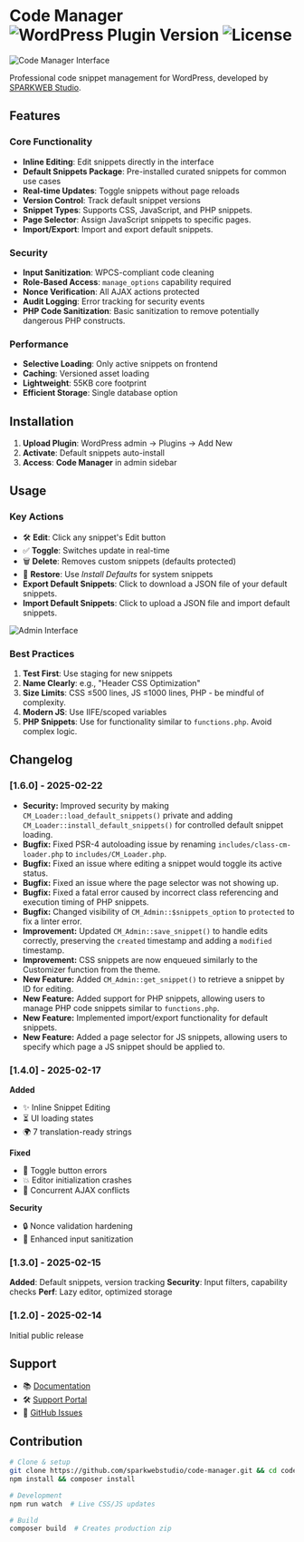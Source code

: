 # Code Manager ![WordPress Plugin Version](https://img.shields.io/badge/Version-1.6.0-blue) ![License](https://img.shields.io/badge/License-GPL--3.0-green)

![Code Manager Interface](assets/banner-1544x500.png)

Professional code snippet management for WordPress, developed by [SPARKWEB Studio](https://sparkwebstudio.com/).

## Features

### Core Functionality
-   **Inline Editing**: Edit snippets directly in the interface
-   **Default Snippets Package**: Pre-installed curated snippets for common use cases
-   **Real-time Updates**: Toggle snippets without page reloads
-   **Version Control**: Track default snippet versions
-   **Snippet Types**: Supports CSS, JavaScript, and PHP snippets.
-   **Page Selector**: Assign JavaScript snippets to specific pages.
-   **Import/Export**: Import and export default snippets.

### Security
-   **Input Sanitization**: WPCS-compliant code cleaning
-   **Role-Based Access**: `manage_options` capability required
-   **Nonce Verification**: All AJAX actions protected
-   **Audit Logging**: Error tracking for security events
- **PHP Code Sanitization**: Basic sanitization to remove potentially dangerous PHP constructs.

### Performance
-   **Selective Loading**: Only active snippets on frontend
-   **Caching**: Versioned asset loading
-   **Lightweight**: 55KB core footprint
-   **Efficient Storage**: Single database option

## Installation
1.  **Upload Plugin**: WordPress admin → Plugins → Add New
2.  **Activate**: Default snippets auto-install
3.  **Access**: **Code Manager** in admin sidebar

## Usage
### Key Actions
-   🛠️ **Edit**: Click any snippet's Edit button
-   ✅ **Toggle**: Switches update in real-time
-   🗑️ **Delete**: Removes custom snippets (defaults protected)
-   🔄 **Restore**: Use *Install Defaults* for system snippets
-   **Export Default Snippets**: Click to download a JSON file of your default snippets.
-   **Import Default Snippets**: Click to upload a JSON file and import default snippets.

![Admin Interface](assets/screenshot-1.png)

### Best Practices
1.  **Test First**: Use staging for new snippets
2.  **Name Clearly**: e.g., "Header CSS Optimization"
3.  **Size Limits**: CSS ≤500 lines, JS ≤1000 lines, PHP - be mindful of complexity.
4.  **Modern JS**: Use IIFE/scoped variables
5.  **PHP Snippets**: Use for functionality similar to `functions.php`. Avoid complex logic.

## Changelog

### [1.6.0] - 2025-02-22
*   **Security:** Improved security by making `CM_Loader::load_default_snippets()` private and adding `CM_Loader::install_default_snippets()` for controlled default snippet loading.
*   **Bugfix:** Fixed PSR-4 autoloading issue by renaming `includes/class-cm-loader.php` to `includes/CM_Loader.php`.
*   **Bugfix:** Fixed an issue where editing a snippet would toggle its active status.
*   **Bugfix:** Fixed an issue where the page selector was not showing up.
*   **Bugfix:** Fixed a fatal error caused by incorrect class referencing and execution timing of PHP snippets.
*   **Bugfix:** Changed visibility of `CM_Admin::$snippets_option` to `protected` to fix a linter error.
*   **Improvement:** Updated `CM_Admin::save_snippet()` to handle edits correctly, preserving the `created` timestamp and adding a `modified` timestamp.
*   **Improvement:** CSS snippets are now enqueued similarly to the Customizer function from the theme.
*   **New Feature:** Added `CM_Admin::get_snippet()` to retrieve a snippet by ID for editing.
*   **New Feature:** Added support for PHP snippets, allowing users to manage PHP code snippets similar to `functions.php`.
*   **New Feature:** Implemented import/export functionality for default snippets.
*   **New Feature:** Added a page selector for JS snippets, allowing users to specify which page a JS snippet should be applied to.

### [1.4.0] - 2025-02-17
**Added**
-   ✨ Inline Snippet Editing
-   ⏳ UI loading states
-   🌍 7 translation-ready strings

**Fixed**
-   🐛 Toggle button errors
-   💥 Editor initialization crashes
-   🚷 Concurrent AJAX conflicts

**Security**
-   🔒 Nonce validation hardening
-   🧼 Enhanced input sanitization

### [1.3.0] - 2025-02-15
**Added**: Default snippets, version tracking
**Security**: Input filters, capability checks
**Perf**: Lazy editor, optimized storage

### [1.2.0] - 2025-02-14
Initial public release

## Support
-   📚 [Documentation](https://sparkwebstudio.com/docs/code-manager)
-   🛠️ [Support Portal](https://sparkwebstudio.com/support)
-   📝 [GitHub Issues](https://github.com/sparkwebstudio/code-manager/issues)

## Contribution
```bash
# Clone & setup
git clone https://github.com/sparkwebstudio/code-manager.git && cd code-manager
npm install && composer install

# Development
npm run watch  # Live CSS/JS updates

# Build
composer build  # Creates production zip
